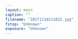 ```yaml
---
layout: main
caption: ""
filename: "20171116211822.jpg"
fstop: "Unknown"
exposure: "Unknown"
---
```

